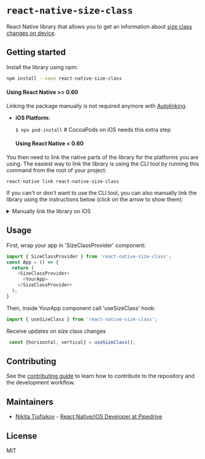 # `react-native-size-class`

React Native library that allows you to get an information about [size class changes on device](https://bignerdranch.com/blog/designing-for-size-classes-in-ios/#:~:text=In%20iOS%2C%20Size%20Classes%20are,and%20hC%20(Compact%20height).).

## Getting started

Install the library using npm:
```sh
npm install --save react-native-size-class
```

#### Using React Native >= 0.60
Linking the package manually is not required anymore with [Autolinking](https://github.com/react-native-community/cli/blob/master/docs/autolinking.md).

- **iOS Platform:**

  `$ npx pod-install` # CocoaPods on iOS needs this extra step

  #### Using React Native < 0.60

You then need to link the native parts of the library for the platforms you are using. The easiest way to link the library is using the CLI tool by running this command from the root of your project:

```
react-native link react-native-size-class
```

If you can't or don't want to use the CLI tool, you can also manually link the library using the instructions below (click on the arrow to show them):

<details>
<summary>Manually link the library on iOS</summary>

Either follow the [instructions in the React Native documentation](https://facebook.github.io/react-native/docs/linking-libraries-ios#manual-linking) to manually link the framework or link using [Cocoapods](https://cocoapods.org) by adding this to your `Podfile`:

```ruby
pod 'react-native-size-class', :path => '../node_modules/react-native-size-class'
```

</details>

## Usage
First, wrap your app in 'SizeClassProvider' component:

```js
import { SizeClassProvider } from 'react-native-size-class';
const App = () => {
  return (
    <SizeClassProvider>
      <YourApp>
    </SizeClassProvider>
  );
}
```

Then, inside YourApp component call 'useSizeClass' hook:

```js
import { useSizeClass } from 'react-native-size-class';
```

Receive updates on size class changes
```js
 const {horizontal, vertical} = useSizeClass();
```

## Contributing

See the [contributing guide](CONTRIBUTING.md) to learn how to contribute to the repository and the development workflow.

## Maintainers

* [Nikita Tiufiakov](https://github.com/tyfyakov21) - [React Native/iOS Developer at Pipedrive](https://www.pipedrive.com/)

## License

MIT
